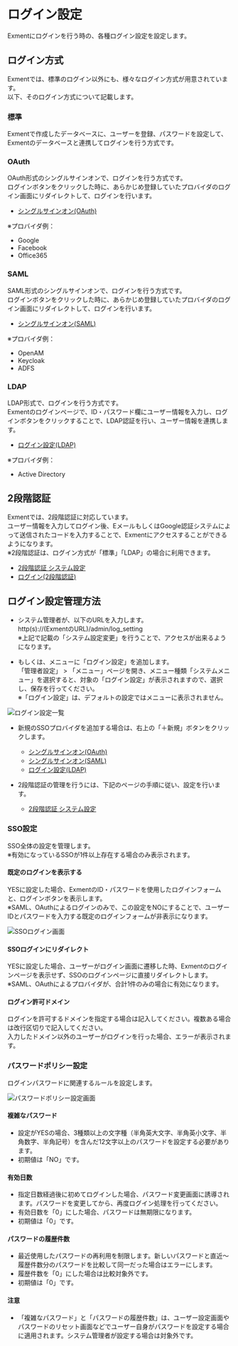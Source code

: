 # ログイン設定
Exmentにログインを行う時の、各種ログイン設定を設定します。

## ログイン方式
Exmentでは、標準のログイン以外にも、様々なログイン方式が用意されています。  
以下、そのログイン方式について記載します。

### 標準
Exmentで作成したデータベースに、ユーザーを登録、パスワードを設定して、Exmentのデータベースと連携してログインを行う方式です。  


### OAuth
OAuth形式のシングルサインオンで、ログインを行う方式です。  
ログインボタンをクリックした時に、あらかじめ登録していたプロバイダのログイン画面にリダイレクトして、ログインを行います。  

- [シングルサインオン(OAuth)](/ja/login_oauth)
  
※プロバイダ例：  

- Google
- Facebook
- Office365


### SAML
SAML形式のシングルサインオンで、ログインを行う方式です。  
ログインボタンをクリックした時に、あらかじめ登録していたプロバイダのログイン画面にリダイレクトして、ログインを行います。  
  
- [シングルサインオン(SAML)](/ja/login_saml)
  
※プロバイダ例：  

- OpenAM
- Keycloak
- ADFS


### LDAP
LDAP形式で、ログインを行う方式です。  
Exmentのログインページで、ID・パスワード欄にユーザー情報を入力し、ログインボタンをクリックすることで、LDAP認証を行い、ユーザー情報を連携します。  
  
- [ログイン設定(LDAP)](/ja/login_ldap)
  
※プロバイダ例：  

- Active Directory


## 2段階認証
Exmentでは、2段階認証に対応しています。  
ユーザー情報を入力してログイン後、EメールもしくはGoogle認証システムによって送信されたコードを入力することで、Exmentにアクセスすることができるようになります。  
※2段階認証は、ログイン方式が「標準」「LDAP」の場合に利用できます。

- [2段階認証 システム設定](/ja/login_2factor_setting)
- [ログイン(2段階認証)](/ja/login_2factor)


## ログイン設定管理方法

- システム管理者が、以下のURLを入力します。  
http(s)://(ExmentのURL)/admin/log_setting  
※上記で記載の「システム設定変更」を行うことで、アクセスが出来るようになります。

- もしくは、メニューに「ログイン設定」を追加します。  
「管理者設定」 > 「メニュー」ページを開き、メニュー種類「システムメニュー」を選択すると、対象の「ログイン設定」が表示されますので、選択し、保存を行ってください。  
※「ログイン設定」は、デフォルトの設定ではメニューに表示されません。

![ログイン設定一覧](img/login/login_setting4.png)  

- 新規のSSOプロバイダを追加する場合は、右上の「＋新規」ボタンをクリックします。  
    - [シングルサインオン(OAuth)](/ja/login_oauth)
    - [シングルサインオン(SAML)](/ja/login_saml)
    - [ログイン設定(LDAP)](/ja/login_ldap)
  
- 2段階認証の管理を行うには、下記のページの手順に従い、設定を行います。

    - [2段階認証 システム設定](/ja/login_2factor_setting)


### SSO設定
SSO全体の設定を管理します。  
※有効になっているSSOが1件以上存在する場合のみ表示されます。

#### 既定のログインを表示する
YESに設定した場合、ExmentのID・パスワードを使用したログインフォームと、ログインボタンを表示します。  
※SAML、OAuthによるログインのみで、この設定をNOにすることで、ユーザーIDとパスワードを入力する既定のログインフォームが非表示になります。

![SSOログイン画面](img/quickstart/sso1.png)


#### SSOログインにリダイレクト
YESに設定した場合、ユーザーがログイン画面に遷移した時、Exmentのログインページを表示せず、SSOのログインページに直接リダイレクトします。  
※SAML、OAuthによるプロバイダが、合計1件のみの場合に有効になります。

#### ログイン許可ドメイン
ログインを許可するドメインを指定する場合は記入してください。複数ある場合は改行区切りで記入してください。  
入力したドメイン以外のユーザーがログインを行った場合、エラーが表示されます。  


### パスワードポリシー設定
ログインパスワードに関連するルールを設定します。   

![パスワードポリシー設定画面](img/system_setting/system_setting_password.png)  

#### 複雑なパスワード
- 設定がYESの場合、3種類以上の文字種（半角英大文字、半角英小文字、半角数字、半角記号）を含んだ12文字以上のパスワードを設定する必要があります。
- 初期値は「NO」です。

#### 有効日数
- 指定日数経過後に初めてログインした場合、パスワード変更画面に誘導されます。パスワードを変更してから、再度ログイン処理を行ってください。
- 有効日数を「0」にした場合、パスワードは無期限になります。
- 初期値は「0」です。

#### パスワードの履歴件数
- 最近使用したパスワードの再利用を制限します。新しいパスワードと直近～履歴件数分のパスワードを比較して同一だった場合はエラーにします。
- 履歴件数を「0」にした場合は比較対象外です。
- 初期値は「0」です。

#### 注意

- <span class="small">「複雑なパスワード」と「パスワードの履歴件数」は、ユーザー設定画面やパスワードのリセット画面などでユーザー自身がパスワードを設定する場合に適用されます。システム管理者が設定する場合は対象外です。</span>
